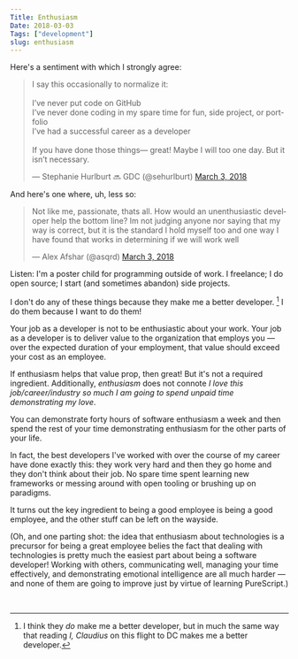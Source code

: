 ```yaml
---
Title: Enthusiasm
Date: 2018-03-03
Tags: ["development"]
slug: enthusiasm
---
```


Here's a sentiment with which I strongly agree: 

<blockquote class="twitter-tweet" data-lang="en"><p lang="en" dir="ltr">I say this occasionally to normalize it:<br><br>I’ve never put code on GitHub<br>I’ve never done coding in my spare time for fun, side project, or portfolio<br>I’ve had a successful career as a developer<br><br>If you have done those things— great! Maybe I will too one day. But it isn’t necessary.</p>&mdash; Stephanie Hurlburt 🔜 GDC (@sehurlburt) <a href="https://twitter.com/sehurlburt/status/969814787428302850?ref_src=twsrc%5Etfw">March 3, 2018</a></blockquote>
<script async src="https://platform.twitter.com/widgets.js" charset="utf-8"></script>

And here's one where, uh, less so:

<blockquote class="twitter-tweet" data-lang="en"><p lang="en" dir="ltr">Not like me, passionate, thats all. How would an unenthusiastic developer help the bottom line? Im not judging anyone nor saying that my way is correct, but it is the standard I hold myself too and one way I have found that works in determining if we will work well</p>&mdash; Alex Afshar (@asqrd) <a href="https://twitter.com/asqrd_/status/969937535890853888?ref_src=twsrc%5Etfw">March 3, 2018</a></blockquote>
<script async src="https://platform.twitter.com/widgets.js" charset="utf-8"></script>

Listen: I'm a poster child for programming outside of work. I freelance; I do open source; I start (and sometimes abandon) side projects.

I don't do any of these things because they make me a better developer. [^1]  I do them because I want to do them!

Your job as a developer is not to be enthusiastic about your work.  Your job as a developer is to deliver value to the organization that employs you — over the expected duration of your employment, that value should exceed your cost as an employee.

If enthusiasm helps that value prop, then great!  But it's not a required ingredient.  Additionally, *enthusiasm* does not connote *I love this job/career/industry so much I am going to spend unpaid time demonstrating my love*.  

You can demonstrate forty hours of software enthusiasm a week and then spend the rest of your time demonstrating enthusiasm for the other parts of your life.

In fact, the best developers I've worked with over the course of my career have done exactly this: they work very hard and then they go home and they don't think about their job.  No spare time spent learning new frameworks or messing around with open tooling or brushing up on paradigms.

It turns out the key ingredient to being a good employee is being a good employee, and the other stuff can be left on the wayside.

(Oh, and one parting shot: the idea that enthusiasm about technologies is a precursor for being a great employee belies the fact that dealing with technologies is pretty much the easiest part about being a software developer! Working with others, communicating well, managing your time effectively, and demonstrating emotional intelligence are all much harder — and none of them are going to improve just by virtue of learning PureScript.)

<br />

[^1]: I think they *do* make me a better developer, but in much the same way that reading *I, Claudius* on this flight to DC makes me a better developer.